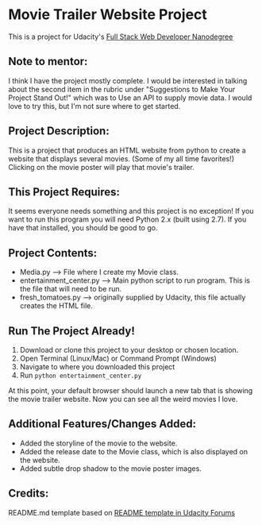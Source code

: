 # Movie Trailer Website Project
This is a project for Udacity's [Full Stack Web Developer Nanodegree](https://www.udacity.com/course/full-stack-web-developer-nanodegree--nd004)


## Note to mentor:
I think I have the project mostly complete. I would be interested in talking about
the second item in the rubric under "Suggestions to Make Your Project Stand Out!" 
which was to Use an API to supply movie data. I would love to try this, but I'm 
not sure where to get started.

## Project Description:
This is a project that produces an HTML website from python to create a website 
that displays several movies. (Some of my all time favorites!)
Clicking on the movie poster will play that movie's trailer.

## This Project Requires:
It seems everyone needs something and this project is no exception! If you want
to run this program you will need Python 2.x (built using 2.7). If you have 
that installed, you should be good to go.

## Project Contents:
* Media.py --> File where I create my Movie class.
* entertainment_center.py --> Main python script to run program. This is the file 
that will need to be run. 
* fresh_tomatoes.py --> originally supplied by Udacity, this file actually creates 
the HTML file.

## Run The Project Already!
1. Download or clone this project to your desktop or chosen location.
1. Open Terminal (Linux/Mac) or Command Prompt (Windows)
1. Navigate to where you downloaded this project
1. Run ```python entertainment_center.py```

At this point, your default browser should launch a new tab that is showing the 
movie trailer website. Now you can see all the weird movies I love.

## Additional Features/Changes Added:
* Added the storyline of the movie to the website.
* Added the release date to the Movie class, which is also displayed on the website.
* Added subtle drop shadow to the movie poster images.

## Credits: 
README.md template based on [README template in Udacity Forums](https://discussions.udacity.com/t/readme-files-in-project-1/23524)
